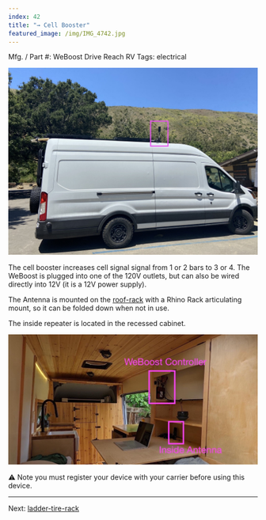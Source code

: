 ```yaml
---
index: 42
title: "→ Cell Booster"
featured_image: /img/IMG_4742.jpg
---
```


Mfg. / Part #: WeBoost Drive Reach RV
Tags: electrical

![IMG_4742](img/IMG_4742.jpg)


The cell booster increases cell signal signal from 1 or 2 bars to 3 or 4. The WeBoost is plugged into one of the 120V outlets, but can also be wired directly into 12V (it is a 12V power supply). 

The Antenna is mounted on the [roof-rack](roof-rack.md) with a Rhino Rack articulating mount, so it can be folded down when not in use. 

The inside repeater is located in the recessed cabinet.

![recessed-cabinet-annotated](img/recessed-cabinet-annotated.jpg)

⚠️ Note you must register your device with your carrier before using this device.

---

Next: [ladder-tire-rack](ladder-tire-rack.md)